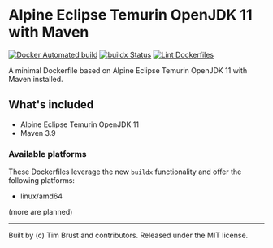 # Alpine Eclipse Temurin OpenJDK 11 with Maven

[![Docker Automated build](https://img.shields.io/docker/automated/timbru31/alpine-java-maven.svg)](https://hub.docker.com/r/timbru31/alpine-java-maven/)
[![buildx Status](https://github.com/timbru31/docker-alpine-java-maven/workflows/buildx/badge.svg)](https://github.com/timbru31/docker-alpine-java-maven/actions?query=workflow%3Abuildx)
[![Lint Dockerfiles](https://github.com/timbru31/docker-alpine-java-maven/workflows/Lint%20Dockerfiles/badge.svg)](https://github.com/timbru31/docker-alpine-java-maven/actions?query=workflow%3A%22Lint+Dockerfiles%22)

A minimal Dockerfile based on Alpine Eclipse Temurin OpenJDK 11 with Maven installed.

## What's included

- Alpine Eclipse Temurin OpenJDK 11
- Maven 3.9

### Available platforms

These Dockerfiles leverage the new `buildx` functionality and offer the following platforms:

- linux/amd64

(more are planned)

---

Built by (c) Tim Brust and contributors. Released under the MIT license.
